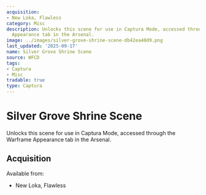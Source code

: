 ```yaml
---
acquisition:
- New Loka, Flawless
category: Misc
description: Unlocks this scene for use in Captura Mode, accessed through the Warframe
  Appearance tab in the Arsenal.
image: ../images/silver-grove-shrine-scene-db42ea40d9.png
last_updated: '2025-09-17'
name: Silver Grove Shrine Scene
source: WFCD
tags:
- Captura
- Misc
tradable: true
type: Captura
---
```


# Silver Grove Shrine Scene

Unlocks this scene for use in Captura Mode, accessed through the Warframe Appearance tab in the Arsenal.

## Acquisition

Available from:
- New Loka, Flawless

